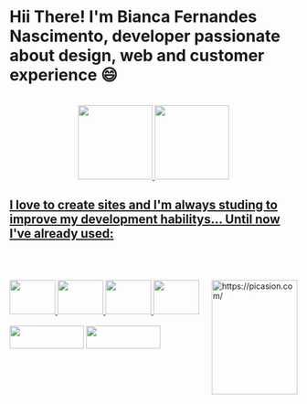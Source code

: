 <h1>Hii There! I'm Bianca Fernandes Nascimento, developer passionate about design, web and customer experience 😄</h1>
<br>
 <div align="center">
  <a href="https://github.com/BFN100">
  <img height="130em" src="https://github-readme-stats.vercel.app/api?username=BFN100&show_icons=true&theme=dracula&include_all_commits=true&count_private=true"/>
  <img height="130em" src="https://github-readme-stats.vercel.app/api/top-langs/?username=BFN100&layout=compact&langs_count=7&theme=dracula"/>
</div>
  
 ##
  
<div>
  <h2>I love to create sites and I'm always studing to improve my development habilitys...
  Until now I've  already used:</h2>
  <br>
  <div style="display: inline_block">
    <br>
    <br>
    <img align="right" src="https://i.picasion.com/pic92/502ad82775a9ef2eaa26bb0a7ff97c5c.gif" width="150px" height="200px" alt="https://picasion.com/" />
    <img width="80px" height="60px" src="https://img.icons8.com/color/96/000000/html.png"/>
    <img width="80px" height="60px" src="https://img.icons8.com/color/96/000000/css.png"/>
    <img width="80px" height="60px" src="https://img.icons8.com/color/96/000000/js.png"/>
    <img width="80px" height="60px" src="https://img.icons8.com/color/96/000000/c-plus-plus.png"/>
    <br>
    <br>
    <a href="https://www.linkedin.com/in/biancafernandesnascimento/" target="_blank"><img width="130px" height="40px" src="https://img.shields.io/badge/LinkedIn-0077B5?style=for-the-badge&logo=linkedin&logoColor=white"/></a>
    <a href="mailto:bianca.fernandes048@gmail.com" target="_blank"><img width="130px" height="40px" src="https://img.shields.io/badge/Gmail-D14836?style=for-the-badge&logo=gmail&logoColor=white" /></a>
    <br>
    <br>
    <br>
  </div>
  
  ##
  
